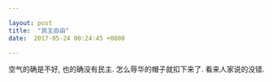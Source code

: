 ```yaml
---

layout: post
title:  "民主自由"
date:  2017-05-24 00:24:45 +0800

---
```


空气的确是不好, 也的确没有民主. 怎么辱华的帽子就扣下来了. 看来人家说的没错.
